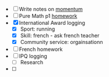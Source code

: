 
- [ ] Write notes on [momentum](https://classroom.google.com/c/NjEwODY0Mjc2Mjkx/m/NjIwODA2OTg2NTcw/details?pli=1)
- [ ] Pure Math p1 [homework](https://classroom.google.com/c/NjE3ODMxOTcyMDQ4/m/NTIzOTc1MzM1MDY3/details?pli=1)
- [x] International Award logging
	- [x] Sport: running
	- [x] Skill: french - ask french teacher
	- [x] Community service: orgainsationn
- [ ] French homework
- [ ] IPQ logging
	- [ ] Research
- [ ] 
